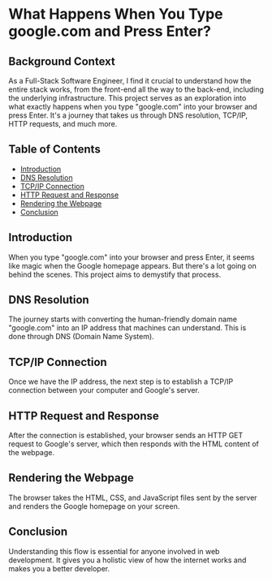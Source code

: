 # What Happens When You Type google.com and Press Enter?

## Background Context

As a Full-Stack Software Engineer, I find it crucial to understand how the entire stack works, from the front-end all the way to the back-end, including the underlying infrastructure. This project serves as an exploration into what exactly happens when you type "google.com" into your browser and press Enter. It's a journey that takes us through DNS resolution, TCP/IP, HTTP requests, and much more.

## Table of Contents

- [Introduction](#introduction)
- [DNS Resolution](#dns-resolution)
- [TCP/IP Connection](#tcpip-connection)
- [HTTP Request and Response](#http-request-and-response)
- [Rendering the Webpage](#rendering-the-webpage)
- [Conclusion](#conclusion)

## Introduction

When you type "google.com" into your browser and press Enter, it seems like magic when the Google homepage appears. But there's a lot going on behind the scenes. This project aims to demystify that process.

## DNS Resolution

The journey starts with converting the human-friendly domain name "google.com" into an IP address that machines can understand. This is done through DNS (Domain Name System).

## TCP/IP Connection

Once we have the IP address, the next step is to establish a TCP/IP connection between your computer and Google's server.

## HTTP Request and Response

After the connection is established, your browser sends an HTTP GET request to Google's server, which then responds with the HTML content of the webpage.

## Rendering the Webpage

The browser takes the HTML, CSS, and JavaScript files sent by the server and renders the Google homepage on your screen.

## Conclusion

Understanding this flow is essential for anyone involved in web development. It gives you a holistic view of how the internet works and makes you a better developer.
